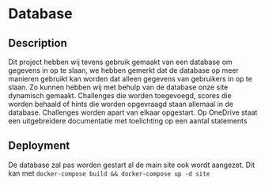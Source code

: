 # Database
## Description
Dit project hebben wij tevens gebruik gemaakt van een database om gegevens in op te slaan, we hebben gemerkt dat de database op meer manieren gebruikt kan worden dat alleen gegevens van gebruikers in op te slaan. Zo kunnen hebben wij met behulp van de database onze site dynamisch gemaakt. Challenges die worden toegevoegd, scores die worden behaald of hints die worden opgevraagd staan allemaal in de database. Challenges worden apart van elkaar opgestart. Op OneDrive staat een uitgebreidere documentatie met toelichting op een aantal statements 

## Deployment
De database zal pas worden gestart al de main site ook wordt aangezet. Dit kan met `docker-compose build && docker-compose up -d site`